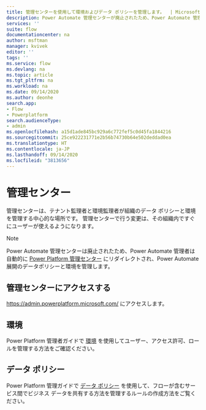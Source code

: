 ```yaml
---
title: 管理センターを使用して環境およびデータ ポリシーを管理します。  | Microsoft Docs
description: Power Automate 管理センターが廃止されたため、Power Automate 管理者は Power Platform 管理センターを使用して Power Automate 展開のデータ ポリシーと環境を管理する必要があります。
services: ''
suite: flow
documentationcenter: na
author: msftman
manager: kvivek
editor: ''
tags: ''
ms.service: flow
ms.devlang: na
ms.topic: article
ms.tgt_pltfrm: na
ms.workload: na
ms.date: 09/14/2020
ms.author: deonhe
search.app:
- Flow
- Powerplatform
search.audienceType:
- admin
ms.openlocfilehash: a15d1ade845bc929a6c772fef5c0d45fa1844216
ms.sourcegitcommit: 25ce922231771e2b56b74730b64e502deddad0ea
ms.translationtype: HT
ms.contentlocale: ja-JP
ms.lasthandoff: 09/14/2020
ms.locfileid: "3813656"
---
```

# <a name="the-admin-center"></a>管理センター

管理センターは、テナント監理者と環境監理者が組織のデータ ポリシーと環境を管理する中心的な場所です。 管理センターで行う変更は、その組織内ですぐにユーザーが使えるようになります。

> [!NOTE]
> Power Automate 管理センターは廃止されたため、Power Automate 管理者は自動的に [Power Platform 管理センター](https://aka.ms/ppac) にリダイレクトされ、Power Automate 展開のデータポリシーと環境を管理します。

## <a name="access-the-admin-center"></a>管理センターにアクセスする

<https://admin.powerplatform.microsoft.com/> にアクセスします。

## <a name="environments"></a>環境

Power Platform 管理者ガイドで [環境](https://docs.microsoft.com/power-platform/admin/environments-overview) を使用してユーザー、アクセス許可、ロールを管理する方法をご確認ください。

## <a name="data-policies"></a>データ ポリシー

Power Platform 管理ガイドで [データ ポリシー](https://docs.microsoft.com/power-platform/admin/prevent-data-loss) を使用して、フローが含むサービス間でビジネス データを共有する方法を管理するルールの作成方法をご覧ください。

